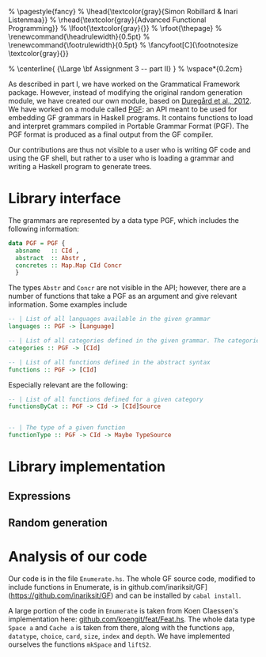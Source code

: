 % \pagestyle{fancy}
% \lhead{\textcolor{gray}{Simon Robillard \& Inari Listenmaa}}
% \rhead{\textcolor{gray}{Advanced Functional Programming}}
% \lfoot{\textcolor{gray}{}}
% \rfoot{\thepage}
% \renewcommand{\headrulewidth}{0.5pt} 
% \renewcommand{\footrulewidth}{0.5pt} 
% \fancyfoot[C]{\footnotesize \textcolor{gray}{}} 

% \centerline{ {\Large \bf Assignment 3 -- part II} }
% \vspace*{0.2cm}

As described in part I, we have worked on the Grammatical Framework package. However, instead of modifying the original random generation module, we have created our own module, based on [Duregård et al., 2012](http://dl.acm.org/citation.cfm?id=2364515). 
We have worked on a module called [PGF](http://hackage.haskell.org/package/gf-3.6/docs/PGF.html): an API meant to be used for embedding GF grammars in Haskell programs.
It contains functions to load and interpret grammars compiled in Portable Grammar Format (PGF). The PGF format is produced as a final output from the GF compiler. 

Our contributions are thus not visible to a user who is writing GF code and using the GF shell, but rather to a user who is loading a grammar and writing a Haskell program to generate trees.


# Library interface

The grammars are represented by a data type PGF, which includes the following information:

```haskell
data PGF = PGF {
  absname   :: CId ,
  abstract  :: Abstr ,
  concretes :: Map.Map CId Concr
  }
```

The types `Abstr` and `Concr` are not visible in the API; however, there are a number of functions that take a PGF as an argument and give relevant information. Some examples include

```haskell
-- | List of all languages available in the given grammar
languages :: PGF -> [Language]

-- | List of all categories defined in the given grammar. The categories are defined in the abstract syntax with the 'cat' keyword.
categories :: PGF -> [CId]

-- | List of all functions defined in the abstract syntax
functions :: PGF -> [CId]
```

Especially relevant are the following:

```haskell
-- | List of all functions defined for a given category
functionsByCat :: PGF -> CId -> [CId]Source


-- | The type of a given function
functionType :: PGF -> CId -> Maybe TypeSource
```






# Library implementation



## Expressions

## Random generation



# Analysis of our code

Our code is in the file `Enumerate.hs`. The whole GF source code, modified to include functions in Enumerate, is in github.com/inariksit/GF](https://github.com/inariksit/GF) and can be installed by `cabal install`.

A large portion of the code in `Enumerate` is taken from Koen Claessen's implementation here: [github.com/koengit/feat/Feat.hs](https://github.com/koengit/feat/blob/master/Feat.hs). The whole data type `Space a` and `Cache a` is taken from there, along with the functions `app`, `datatype`, `choice`, `card`, `size`, `index` and `depth`.
We have implemented ourselves the functions `mkSpace` and `liftS2`.

